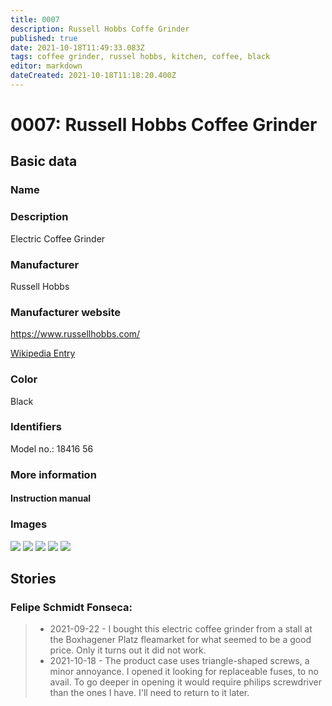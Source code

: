 ```yaml
---
title: 0007
description: Russell Hobbs Coffe Grinder
published: true
date: 2021-10-18T11:49:33.083Z
tags: coffee grinder, russel hobbs, kitchen, coffee, black
editor: markdown
dateCreated: 2021-10-18T11:18:20.400Z
---
```


# 0007: Russell Hobbs Coffee Grinder

## Basic data

### Name

### Description

Electric Coffee Grinder

### Manufacturer

Russell Hobbs

### Manufacturer website

https://www.russellhobbs.com/

[Wikipedia Entry](https://en.wikipedia.org/wiki/Russell_Hobbs)

### Color

Black

### Identifiers

Model no.: 18416 56

### More information

#### Instruction manual

### Images

![](/things/0007/p1030460.jpg)
![](/things/0007/p1030461.jpg)
![](/things/0007/p1030462.jpg)
![](/things/0007/p1030463.jpg)
![](/things/0007/p1030464.jpg)

## Stories

### Felipe Schmidt Fonseca:

> - 2021-09-22 - I bought this electric coffee grinder from a stall at the Boxhagener Platz fleamarket for what seemed to be a good price. Only it turns out it did not work.
> - 2021-10-18 - The product case uses triangle-shaped screws, a minor annoyance. I opened it looking for replaceable fuses, to no avail. To go deeper in opening it would require philips screwdriver than the ones I have. I'll need to return to it later.
